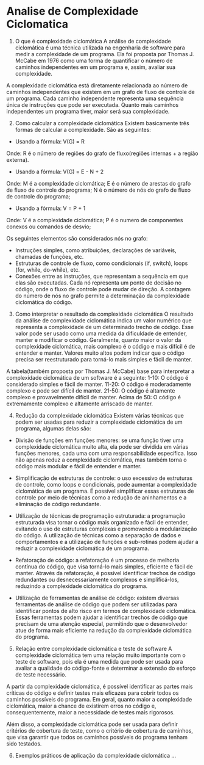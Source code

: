 # Analise de Complexidade Ciclomatica

1. O que é complexidade ciclomática
A análise de complexidade ciclomática é uma técnica utilizada na engenharia de software para medir a complexidade de um programa. Ela foi proposta por Thomas J. McCabe em 1976 como uma forma de quantificar o número de caminhos independentes em um programa e, assim, avaliar sua complexidade.

A complexidade ciclomática está diretamente relacionada ao número de caminhos independentes que existem em um grafo de fluxo de controle de um programa. Cada caminho independente representa uma sequência única de instruções que pode ser executada. Quanto mais caminhos independentes um programa tiver, maior será sua complexidade.


2. Como calcular a complexidade ciclomática
Existem basicamente três formas de calcular a complexidade. São as seguintes:
* Usando a fórmula:
V(G) = R

Onde:
R é o número de regiões do grafo de fluxo(regiões internas + a região externa).

* Usando a fórmula:
V(G) = E - N + 2

Onde:
M é a complexidade ciclomática;
E é o número de arestas do grafo de fluxo de controle do programa;
N é o número de nós do grafo de fluxo de controle do programa;

* Usando a fórmula:
V = P + 1

Onde:
V é a complexidade ciclomática;
P é o numero de componentes conexos ou comandos de desvio;


Os seguintes elementos são considerados nós no grafo:
- Instruções simples, como atribuições, declarações de variáveis, chamadas de funções, etc.
- Estruturas de controle de fluxo, como condicionais (if, switch), loops (for, while, do-while), etc.
- Conexões entre as instruções, que representam a sequência em que elas são executadas.
Cada nó representa um ponto de decisão no código, onde o fluxo de controle pode mudar de direção. A contagem do número de nós no grafo permite a determinação da complexidade ciclomática do código.


3. Como interpretar o resultado da complexidade ciclomática
O resultado da análise de complexidade ciclomática indica um valor numérico que representa a complexidade de um determinado trecho de código. Esse valor pode ser usado como uma medida da dificuldade de entender, manter e modificar o código.
Geralmente, quanto maior o valor da complexidade ciclomática, mais complexo é o código e mais difícil é de entender e manter. Valores muito altos podem indicar que o código precisa ser reestruturado para torná-lo mais simples e fácil de manter.

A tabela(também proposta por Thomas J. McCabe) base para interpretar a complexidade ciclomática de um software é a seguinte:
1-10: O código é considerado simples e fácil de manter.
11-20: O código é moderadamente complexo e pode ser difícil de manter.
21-50: O código é altamente complexo e provavelmente difícil de manter.
Acima de 50: O código é extremamente complexo e altamente arriscado de manter.



4. Redução da complexidade ciclomática
Existem várias técnicas que podem ser usadas para reduzir a complexidade ciclomática de um programa, algumas delas são:
- Divisão de funções em funções menores: se uma função tiver uma complexidade ciclomática muito alta, ela pode ser dividida em várias funções menores, cada uma com uma responsabilidade específica. Isso não apenas reduz a complexidade ciclomática, mas também torna o código mais modular e fácil de entender e manter.

- Simplificação de estruturas de controle: o uso excessivo de estruturas de controle, como loops e condicionais, pode aumentar a complexidade ciclomática de um programa. É possível simplificar essas estruturas de controle por meio de técnicas como a redução de aninhamentos e a eliminação de código redundante.

- Utilização de técnicas de programação estruturada: a programação estruturada visa tornar o código mais organizado e fácil de entender, evitando o uso de estruturas complexas e promovendo a modularização do código. A utilização de técnicas como a separação de dados e comportamentos e a utilização de funções e sub-rotinas podem ajudar a reduzir a complexidade ciclomática de um programa.

- Refatoração de código: a refatoração é um processo de melhoria contínua do código, que visa torná-lo mais simples, eficiente e fácil de manter. Através da refatoração, é possível identificar trechos de código redundantes ou desnecessariamente complexos e simplificá-los, reduzindo a complexidade ciclomática do programa.

- Utilização de ferramentas de análise de código: existem diversas ferramentas de análise de código que podem ser utilizadas para identificar pontos de alto risco em termos de complexidade ciclomática. Essas ferramentas podem ajudar a identificar trechos de código que precisam de uma atenção especial, permitindo que o desenvolvedor atue de forma mais eficiente na redução da complexidade ciclomática do programa.



5. Relação entre complexidade ciclomática e teste de software
A complexidade ciclomática tem uma relação muito importante com o teste de software, pois ela é uma medida que pode ser usada para avaliar a qualidade do código-fonte e determinar a extensão do esforço de teste necessário.

A partir da complexidade ciclomática, é possível identificar as partes mais críticas do código e definir testes mais eficazes para cobrir todos os caminhos possíveis do programa. Em geral, quanto maior a complexidade ciclomática, maior a chance de existirem erros no código e, consequentemente, maior a necessidade de testes mais rigorosos.

Além disso, a complexidade ciclomática pode ser usada para definir critérios de cobertura de teste, como o critério de cobertura de caminhos, que visa garantir que todos os caminhos possíveis do programa tenham sido testados.



6. Exemplos práticos de aplicação da complexidade ciclomática
...
